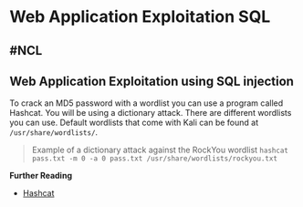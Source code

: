 # Web Application Exploitation SQL
#NCL
---
## Web Application Exploitation using SQL injection
To crack an MD5 password with a wordlist you can use a program called Hashcat. You will be using a dictionary attack. There are different wordlists you can use. Default wordlists that come with Kali can be found at `/usr/share/wordlists/`. 

>Example of a dictionary attack against the RockYou wordlist
>`hashcat pass.txt -m 0 -a 0 pass.txt /usr/share/wordlists/rockyou.txt`

**Further Reading**
- [Hashcat]()